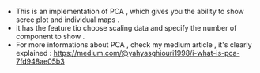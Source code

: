 - This is an implementation of PCA , which gives  you the ability to show scree plot and individual maps .
- it has the feature tio choose scaling data and specify the number of component to show .
- For more informations about PCA , check my medium article , it's clearly explained : https://medium.com/@yahyasghiouri1998/i-what-is-pca-7fd948ae05b3
